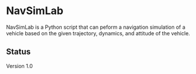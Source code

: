 # NavSimLab
NavSimLab is a Python script that can peform a navigation simulation of a vehicle based on the given trajectory, dynamics, and attitude of the vehicle. 

## Status 
Version 1.0
